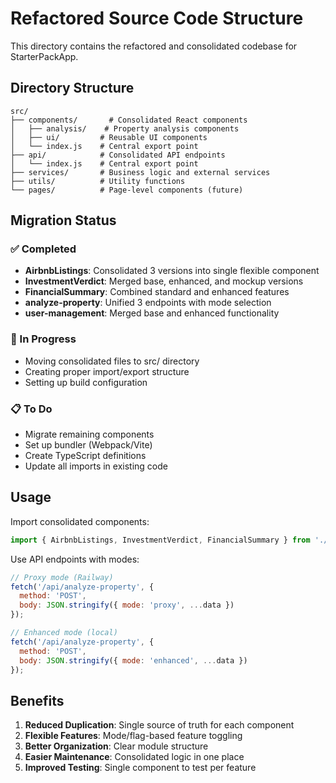 # Refactored Source Code Structure

This directory contains the refactored and consolidated codebase for StarterPackApp.

## Directory Structure

```
src/
├── components/       # Consolidated React components
│   ├── analysis/    # Property analysis components
│   ├── ui/         # Reusable UI components
│   └── index.js    # Central export point
├── api/            # Consolidated API endpoints
│   └── index.js    # Central export point
├── services/       # Business logic and external services
├── utils/          # Utility functions
└── pages/          # Page-level components (future)
```

## Migration Status

### ✅ Completed
- **AirbnbListings**: Consolidated 3 versions into single flexible component
- **InvestmentVerdict**: Merged base, enhanced, and mockup versions
- **FinancialSummary**: Combined standard and enhanced features
- **analyze-property**: Unified 3 endpoints with mode selection
- **user-management**: Merged base and enhanced functionality

### 🚧 In Progress
- Moving consolidated files to src/ directory
- Creating proper import/export structure
- Setting up build configuration

### 📋 To Do
- Migrate remaining components
- Set up bundler (Webpack/Vite)
- Create TypeScript definitions
- Update all imports in existing code

## Usage

Import consolidated components:
```javascript
import { AirbnbListings, InvestmentVerdict, FinancialSummary } from './src/components';
```

Use API endpoints with modes:
```javascript
// Proxy mode (Railway)
fetch('/api/analyze-property', {
  method: 'POST',
  body: JSON.stringify({ mode: 'proxy', ...data })
});

// Enhanced mode (local)
fetch('/api/analyze-property', {
  method: 'POST',
  body: JSON.stringify({ mode: 'enhanced', ...data })
});
```

## Benefits

1. **Reduced Duplication**: Single source of truth for each component
2. **Flexible Features**: Mode/flag-based feature toggling
3. **Better Organization**: Clear module structure
4. **Easier Maintenance**: Consolidated logic in one place
5. **Improved Testing**: Single component to test per feature